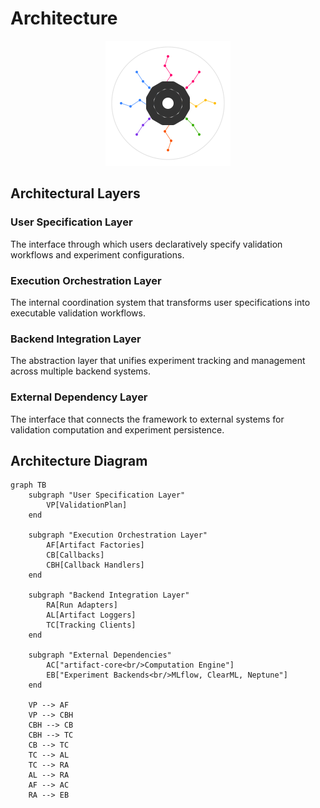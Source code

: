 # Architecture

<p align="center">
  <img src="../assets/artifact_ml_logo.svg" width="200" alt="Artifact-ML Logo">
</p>


## Architectural Layers

### User Specification Layer

The interface through which users declaratively specify validation workflows and experiment configurations.

### Execution Orchestration Layer

The internal coordination system that transforms user specifications into executable validation workflows.

### Backend Integration Layer

The abstraction layer that unifies experiment tracking and management across multiple backend systems.

### External Dependency Layer

The interface that connects the framework to external systems for validation computation and experiment persistence.

## Architecture Diagram

```mermaid
graph TB
    subgraph "User Specification Layer"
        VP[ValidationPlan]
    end
    
    subgraph "Execution Orchestration Layer"  
        AF[Artifact Factories]
        CB[Callbacks]
        CBH[Callback Handlers]
    end
    
    subgraph "Backend Integration Layer"
        RA[Run Adapters]
        AL[Artifact Loggers]
        TC[Tracking Clients]
    end
    
    subgraph "External Dependencies"
        AC["artifact-core<br/>Computation Engine"]
        EB["Experiment Backends<br/>MLflow, ClearML, Neptune"]
    end
    
    VP --> AF
    VP --> CBH
    CBH --> CB
    CBH --> TC
    CB --> TC
    TC --> AL
    TC --> RA
    AL --> RA
    AF --> AC
    RA --> EB
```

